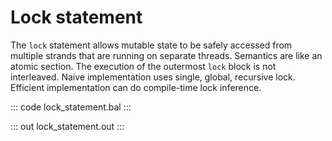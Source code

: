 # Lock statement

The `lock` statement allows mutable state to be safely accessed from multiple strands that are running on separate threads. Semantics are like an atomic section. The execution of the outermost `lock` block is not interleaved. Naive implementation uses single, global, recursive lock. Efficient implementation can do compile-time lock inference.

::: code lock_statement.bal :::

::: out lock_statement.out :::
